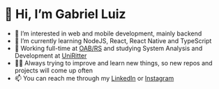 # 👋 Hi, I’m Gabriel Luiz
- 👀 I’m interested in web and mobile development, mainly backend
- 🌱 I’m currently learning NodeJS, React, React Native and TypeScript
- 🏢 Working full-time at [OAB/RS](http://oabrs.org.br) and studying System Analysis and Development at [UniRitter](http://uniritter.edu.br)
- 👨‍💻 Always trying to improve and learn new things, so new repos and projects will come up often
- 📫 You can reach me through my [LinkedIn](https://www.linkedin.com/in/gabriel-luiz-carpes-2b5616152) or [Instagram](http://instagram.com/naooanjo)
